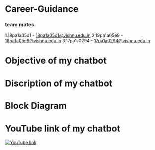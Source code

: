 # Career-Guidance
### team mates
1.18pa1a05d1 - 18pa1a05d1@vishnu.edu.in
2.19pa1a05e9 - 18pa1a05e9@vishnu.edu.in
3.17pa1a0294 - 17pa1a0294@vishnu.edu.in

# Objective of my chatbot

# Discription of my chatbot

# Block Diagram

# YouTube link of my chatbot
[![YouTube link](https://img.youtube.com/vi/AcvnlDSgvRE/0.jpg)](https://www.youtube.com/watch?v=AcvnlDSgvRE)
